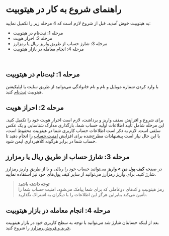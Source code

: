 #  راهنمای شروع به کار در هیتوبیت

به هیتوبیت خوش آمدید. قبل از شروع لازم است که 4 مرحله زیر را تکمیل نمایید:

-	مرحله 1: ثبت‌نام در هیتوبیت
-	مرحله 2: احراز هویت 
-	مرحله 3: شارژ حساب از طریق واریز ریال یا رمزارز
-	مرحله 4: انجام معامله در بازار هیتوبیت
<br>

## مرحله 1: ثبت‌نام در هیتوبیت
  با وارد کردن شماره موبایل و نام و نام خانوادگی می‌توانید از طریق سایت یا اپلیکیشن هیتوبیت [ثبت‌نام](https://github.com/HitoBitCo/FAQDocs/blob/main/HitobitGetStarted/CreateAccount/RegisterOnHitobit.md) کنید.

## مرحله 2: احراز هویت<br>
برای شروع و افزایش سقف واریز و برداشت، لازم است احراز هویت خود را تکمیل کنید. این مرحله شامل تأیید اطلاعات اولیه حساب شما، بارگذاری مدارک شناسایی و یک عکس سلفی است.
لازم به ذکر است اطلاعات حساب کاربری شما در هیتوبیت محفوظ است، با این حال نیاز است پیشنهادات مطرح‌شده برای افزایش   [امنیت حساب](https://github.com/HitoBitCo/FAQDocs/blob/main/Security/SequrityTips/SecuringHitobitAccount.md) را انجام دهید تا حساب شما در برابر هرگونه کلاهبرداری ایمن شود.<br>

## مرحله 3: شارژ حساب از طریق ریال یا رمزارز

در صفحه **کیف پول من > واریز** می‌توانید حساب خود را [ریالی](https://github.com/HitoBitCo/FAQDocs/blob/main/Buy-Sell-Crypto-Fiat/How-to-Deposit-Fiat-with-Credit-card/How-to-Deposit-Fiat-with-Credit-card.md) و یا از طریق [واریز رمزارز](https://github.com/HitoBitCo/FAQDocs/blob/main/Crypto-Deposit-Withdrawal/Crypto-Deposit/How-to-Deposit-Crypto-to-Hitobit/How-to-Deposit-Crypto-to-Hitobit.md) شارژ کنید. 
برای واریز رمزارز می‌توانید از سایر کیف پول‌های خود نیز استفاده نمایید.

> **توجه داشته باشید**<br> رمز هیتوبیت و کدهای دوعاملی که برای شما پیامک می‌شود، امنیت حساب شما را تأمین می‌کند بنابراین هرگز این اطلاعات را با دیگران به اشتراک نگذارید.

## مرحله 4: انجام معامله در بازار هیتوبیت	

بعد از اینکه حسابتان شارژ شد می‌توانید با توجه به سطح کاربری خود در بازار هیتوبیت [خرید و فروش رمزارز](https://github.com/HitoBitCo/FAQDocs/blob/main/Spot-Trading/How-to-Trade-Spot-on-Hitobit-Website/How-to-Trade-Spot-on-Hitobit-Website.md) را شروع کنید.

